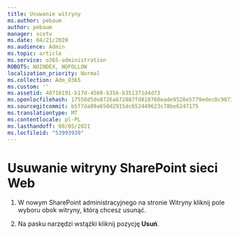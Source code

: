 ```yaml
---
title: Usuwanie witryny
ms.author: pebaum
author: pebaum
manager: scotv
ms.date: 04/21/2020
ms.audience: Admin
ms.topic: article
ms.service: o365-administration
ROBOTS: NOINDEX, NOFOLLOW
localization_priority: Normal
ms.collection: Adm_O365
ms.custom: ''
ms.assetid: 48710191-b17d-4560-b356-b351371d4d73
ms.openlocfilehash: 17558d5de8726a672887fd810760eade9528e5779edec0c98735df17d1e5ccc3
ms.sourcegitcommit: b5f7da89a650d2915dc652449623c78be6247175
ms.translationtype: MT
ms.contentlocale: pl-PL
ms.lasthandoff: 08/05/2021
ms.locfileid: "53993939"
---
```

# <a name="delete-a-sharepoint-site"></a>Usuwanie witryny SharePoint sieci Web

1. W nowym SharePoint administracyjnego na stronie Witryny kliknij pole wyboru obok witryny, którą chcesz usunąć.
    
2. Na pasku narzędzi wstążki kliknij pozycję **Usuń**.
    


